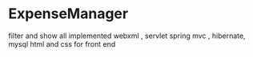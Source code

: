 # ExpenseManager
filter and show all implemented
webxml , servlet
spring mvc , hibernate, mysql
html and css for front end 
